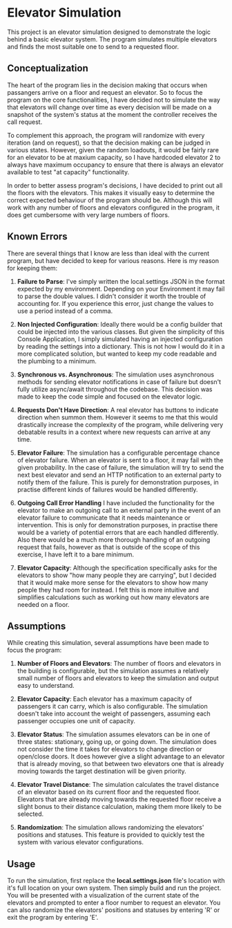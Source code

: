 # Elevator Simulation

This project is an elevator simulation designed to demonstrate the logic behind a basic elevator system. The program simulates multiple elevators and finds the most suitable one to send to a requested floor.

## Conceptualization

The heart of the program lies in the decision making that occurs when passangers arrive on a floor and request an elevator. So to focus the program on the core functionalities, I have decided not to simulate the way that elevators will change over time as every decision will be made on a snapshot of the system's status at the moment the controller receives the call request.

To complement this approach, the program will randomize with every iteration (and on request), so that the decision making can be judged in various states. However, given the random loadouts, it would be fairly rare for an elevator to be at maxium capacity, so I have hardcoded elevator 2 to always have maximum occupancy to ensure that there is always an elevator available to test "at capacity" functionality.

In order to better assess program's decisions, I have decided to print out all the floors with the elevators. This makes it visually easy to determine the correct expected behaviour of the program should be. Although this will work with any number of floors and elevators configured in the program, it does get cumbersome with very large numbers of floors.

## Known Errors

There are several things that I know are less than ideal with the current program, but have decided to keep for various reasons. Here is my reason for keeping them:

1. **Failure to Parse**: I've simply written the local.settings JSON in the format expected by my environment. Depending on your Environment it may fail to parse the double values. I didn't consider it worth the trouble of accounting for. If you experience this error, just change the values to use a period instead of a comma.

2. **Non Injected Configuration**: Ideally there would be a config builder that could be injected into the various classes. But given the simplicity of this Console Application, I simply simulated having an injected configuration by reading the settings into a dictionary. This is not how I would do it in a more complicated solution, but wanted to keep my code readable and the plumbing to a minimum.

3. **Synchronous vs. Asynchronous**: The simulation uses asynchronous methods for sending elevator notifications in case of failure but doesn't fully utilize async/await throughout the codebase. This decision was made to keep the code simple and focused on the elevator logic.

4. **Requests Don't Have Direction**: A real elevator has buttons to indicate direction when summon them. However it seems to me that this would drastically increase the complexity of the program, while delivering very debatable results in a context where new requests can arrive at any time.

5. **Elevator Failure**: The simulation has a configurable percentage chance of elevator failure. When an elevator is sent to a floor, it may fail with the given probability. In the case of failure, the simulation will try to send the next best elevator and send an HTTP notification to an external party to notify them of the failure. This is purely for demonstration purposes, in practise different kinds of failures would be handled differently.

6. **Outgoing Call Error Handling** I have included the functionality for the elevator to make an outgoing call to an external party in the event of an elevator failure to communicate that it needs maintenance or intervention. This is only for demonstration purposes, in practise there would be a variety of potential errors that are each handled differently. Also there would be a much more thorough handling of an outgoing request that fails, however as that is outside of the scope of this exercise, I have left it to a bare minimum.

7. **Elevator Capacity**: Although the specification specifically asks for the elevators to show "how many people they are carrying", but I decided that it would make more sense for the elevators to show how many people they had room for instead. I felt this is more intuitive and simplifies calculations such as working out how many elevators are needed on a floor.

## Assumptions

While creating this simulation, several assumptions have been made to focus the program:

1. **Number of Floors and Elevators**: The number of floors and elevators in the building is configurable, but the simulation assumes a relatively small number of floors and elevators to keep the simulation and output easy to understand.

2. **Elevator Capacity**: Each elevator has a maximum capacity of passengers it can carry, which is also configurable. The simulation doesn't take into account the weight of passengers, assuming each passenger occupies one unit of capacity.

3. **Elevator Status**: The simulation assumes elevators can be in one of three states: stationary, going up, or going down. The simulation does not consider the time it takes for elevators to change direction or open/close doors. It does however give a slight advantage to an elevator that is already moving, so that between two elevators one that is already moving towards the target destination will be given priority.

4. **Elevator Travel Distance**: The simulation calculates the travel distance of an elevator based on its current floor and the requested floor. Elevators that are already moving towards the requested floor receive a slight bonus to their distance calculation, making them more likely to be selected.

5. **Randomization**: The simulation allows randomizing the elevators' positions and statuses. This feature is provided to quickly test the system with various elevator configurations.

## Usage

To run the simulation, first replace the **local.settings.json** file's location with it's full location on your own system. Then simply build and run the project. You will be presented with a visualization of the current state of the elevators and prompted to enter a floor number to request an elevator. You can also randomize the elevators' positions and statuses by entering 'R' or exit the program by entering 'E'.
